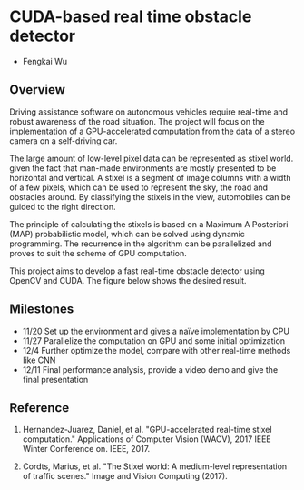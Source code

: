 # CUDA-based real time obstacle detector
* Fengkai Wu

## Overview
Driving assistance software on autonomous vehicles require real-time and robust awareness of the road situation. The project will focus on the implementation of a GPU-accelerated computation from the data of a stereo camera on a self-driving car.

The large amount of low-level pixel data can be represented as stixel world. given the fact that man-made environments are mostly presented to be horizontal and vertical. A stixel is a segment of image columns with a width of a few pixels, which can be used to represent the sky, the road and obstacles around. By classifying the stixels in the view, automobiles can be guided to the right direction.

The principle of calculating the stixels is based on a Maximum A Posteriori (MAP) probabilistic model, which can be solved using dynamic programming. The recurrence in the algorithm can be parallelized and proves to suit the scheme of GPU computation. 

This project aims to develop a fast real-time obstacle detector using OpenCV and CUDA. The figure below shows the desired result.

## Milestones
* 11/20 Set up the environment and gives a naïve implementation by CPU
* 11/27 Parallelize the computation on GPU and some initial optimization
* 12/4  Further optimize the model, compare with other real-time methods like CNN
* 12/11 Final performance analysis, provide a video demo and give the final presentation

## Reference
1. Hernandez-Juarez, Daniel, et al. "GPU-accelerated real-time stixel computation." Applications of Computer Vision (WACV), 2017 IEEE Winter Conference on. IEEE, 2017.

2. Cordts, Marius, et al. "The Stixel world: A medium-level representation of traffic scenes." Image and Vision Computing (2017).
